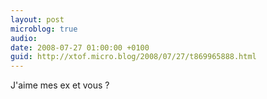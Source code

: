 ```yaml
---
layout: post
microblog: true
audio: 
date: 2008-07-27 01:00:00 +0100
guid: http://xtof.micro.blog/2008/07/27/t869965888.html
---
```

J'aime mes ex et vous ?
